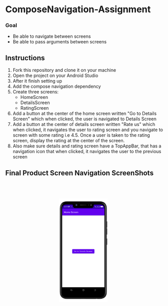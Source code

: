 # ComposeNavigation-Assignment

### Goal
- Be able to navigate between screens
- Be able to pass arguments between screens

## Instructions
1. Fork this repository and clone it on your machine
2. Open the project on your Android Studio
2. After it finish setting up
3. Add the compose navigation dependency
4. Create three screens: 
    - HomeScreen
    - DetailsScreen
    - RatingScreen
5. Add a button at the center of the home screen written "Go to Details Screen" which when clicked, the user is navigated to Details Screen
6. Add a button at the center of details screen written "Rate us" which when clicked, it navigates the user to rating screen and you navigate to screen with some rating i.e 4.5. Once a user is taken to the rating screen, display the rating at the center of the screen.
7. Also make sure details and rating screen have a TopAppBar, that has a navigation icon that when clicked, it navigates the user to the previous screen

## Final Product Screen Navigation ScreenShots <br><br><br>
<p align="center">
  <img alt="Start destination or Landing page " src="./Screenshot_20230404-071914.png" width="30%">
&nbsp; &nbsp; 
  
</p>

